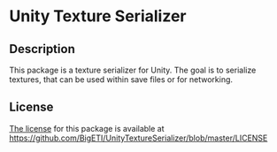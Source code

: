 # Unity Texture Serializer

## Description
This package is a texture serializer for Unity.
The goal is to serialize textures, that can be used within save files or for networking.

## License
[The license](https://github.com/BigETI/UnityTextureSerializer/blob/master/LICENSE) for this package is available at https://github.com/BigETI/UnityTextureSerializer/blob/master/LICENSE
